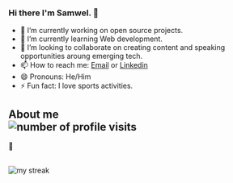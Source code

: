 ### Hi there I'm Samwel. 👋

- 🔭 I’m currently working on open source projects.
- 🌱 I’m currently learning Web development.
- 👯 I’m looking to collaborate on creating content and speaking opportunities aroung emerging tech.
- 📫 How to reach me: [Email](samwelchegeh09@gmail.com) or [Linkedin](https://www.linkedin.com/in/samwel-chege-b069b618b?lipi=urn%3Ali%3Apage%3Ad_flagship3_profile_view_base_contact_details%3Bxl5h%2BFSySoGbi2rrTLdjeQ%3D%3D)
- 😄 Pronouns: He/Him
- ⚡ Fun fact: I love sports activities.

## <span align="left">About me<span> &nbsp;&nbsp;&nbsp;&nbsp;&nbsp;&nbsp;&nbsp;&nbsp;&nbsp;&nbsp;&nbsp;&nbsp;&nbsp;&nbsp;&nbsp;&nbsp;&nbsp;&nbsp;&nbsp;&nbsp;&nbsp;&nbsp;&nbsp;&nbsp;&nbsp;&nbsp;&nbsp;&nbsp;&nbsp;&nbsp;&nbsp;&nbsp;&nbsp;&nbsp;&nbsp;&nbsp;&nbsp;&nbsp;&nbsp;&nbsp;&nbsp;&nbsp;&nbsp;&nbsp;&nbsp;&nbsp;&nbsp;&nbsp;&nbsp;&nbsp;&nbsp;&nbsp;&nbsp;&nbsp;&nbsp;&nbsp;&nbsp;&nbsp;&nbsp;&nbsp;&nbsp;&nbsp;&nbsp;&nbsp;&nbsp;&nbsp;&nbsp;&nbsp;&nbsp;&nbsp;&nbsp;&nbsp;&nbsp;&nbsp;&nbsp;&nbsp;<span align="right" right=""> <img src="https://komarev.com/ghpvc/?username=jumaBrian&label=Profile%20views&color=0e75b6&style=flat" alt="number of profile visits" /> </span>
🌱 
<br>
<br>



<p><img align="center" src="https://github-readme-streak-stats.herokuapp.com/?user=jumaBrian&theme=radical" alt="my streak" /></p>
<!--  
<img align="left" alt="My GitHub Stats" src="https://github-readme-stats.vercel.app/api?username=jumaBrian&show_icons=true&theme=radical&count_private=true" />


  <img align="right" src="https://github-readme-stats.vercel.app/api/top-langs/?username=jumaBrian&theme=radical&count_private=true"> -->



 
